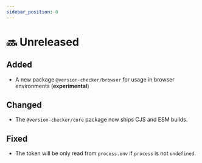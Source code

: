 ```yaml
---
sidebar_position: 0
---
```


# 🔜 Unreleased

## Added

- A new package `@version-checker/browser` for usage in browser environments (**experimental**)

## Changed

- The `@version-checker/core` package now ships CJS and ESM builds.

## Fixed

- The token will be only read from `process.env` if `process` is not `undefined`.
